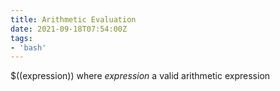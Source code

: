 ```yaml
---
title: Arithmetic Evaluation
date: 2021-09-18T07:54:00Z
tags:
- 'bash'
---
```


$((expression)) where *expression* a valid arithmetic expression
